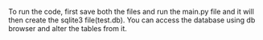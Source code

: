 To run the code, first save both the files and run the main.py file and it will then create the sqlite3 file(test.db).
You can access the database using db browser and alter the tables from it.
